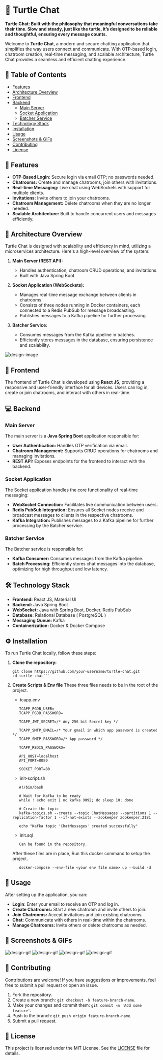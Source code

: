 # 🐢 Turtle Chat

**Turtle Chat: Built with the philosophy that meaningful conversations take their time. Slow and steady, just like the turtle, it’s designed to be reliable and thoughtful, ensuring every message counts.**

Welcome to **Turtle Chat**, a modern and secure chatting application that simplifies the way users connect and communicate. With OTP-based login, chatroom creation, real-time messaging, and scalable architecture, Turtle Chat provides a seamless and efficient chatting experience.

## 📝 Table of Contents

- [Features](#-features)
- [Architecture Overview](#-architecture-overview)
- [Frontend](#-frontend)
- [Backend](#-backend)
  - [Main Server](#main-server)
  - [Socket Application](#socket-application)
  - [Batcher Service](#batcher-service)
- [Technology Stack](#-technology-stack)
- [Installation](#-installation)
- [Usage](#-usage)
- [Screenshots & GIFs](#-screenshots--gifs)
- [Contributing](#-contributing)
- [License](#-license)

## 🌟 Features

- **OTP-Based Login:** Secure login via email OTP; no passwords needed.
- **Chatrooms:** Create and manage chatrooms, join others with invitations.
- **Real-time Messaging:** Live chat using WebSockets with support for multiple clients.
- **Invitations:** Invite others to join your chatrooms.
- **Chatroom Management:** Delete chatrooms when they are no longer needed.
- **Scalable Architecture:** Built to handle concurrent users and messages efficiently.

## 🤖 Architecture Overview

Turtle Chat is designed with scalability and efficiency in mind, utilizing a microservices architecture. Here's a high-level overview of the system:

1. **Main Server (REST API):**

   - Handles authentication, chatroom CRUD operations, and invitations.
   - Built with Java Spring Boot.

2. **Socket Application (WebSockets):**

   - Manages real-time message exchange between clients in chatrooms.
   - Consists of three nodes running in Docker containers, each connected to a Redis PubSub for message broadcasting.
   - Publishes messages to a Kafka pipeline for further processing.

3. **Batcher Service:**
   - Consumes messages from the Kafka pipeline in batches.
   - Efficiently stores messages in the database, ensuring persistence and scalability.

![design-image](./images/Design.jpeg)

## 🎨 Frontend

The frontend of Turtle Chat is developed using **React JS**, providing a responsive and user-friendly interface for all devices. Users can log in, create or join chatrooms, and interact with others in real-time.

## 💻 Backend

### Main Server

The main server is a **Java Spring Boot** application responsible for:

- **User Authentication:** Handles OTP verification via email.
- **Chatroom Management:** Supports CRUD operations for chatrooms and managing invitations.
- **REST API:** Exposes endpoints for the frontend to interact with the backend.

### Socket Application

The Socket application handles the core functionality of real-time messaging:

- **WebSocket Connection:** Facilitates live communication between users.
- **Redis PubSub Integration:** Ensures all Socket nodes receive and broadcast messages to clients in the respective chatrooms.
- **Kafka Integration:** Publishes messages to a Kafka pipeline for further processing by the Batcher service.

### Batcher Service

The Batcher service is responsible for:

- **Kafka Consumer:** Consumes messages from the Kafka pipeline.
- **Batch Processing:** Efficiently stores chat messages into the database, optimizing for high throughput and low latency.

## 🛠 Technology Stack

- **Frontend:** React JS, Material UI
- **Backend:** Java Spring Boot
- **WebSocket:** Java with Spring Boot, Docker, Redis PubSub
- **Database:** Relational Database ( PostgreSQL )
- **Messaging Queue:** Kafka
- **Containerization:** Docker & Docker Compose

## ⚙ Installation

To run Turtle Chat locally, follow these steps:

1. **Clone the repository:**
   ````
   git clone https://github.com/your-username/turtle-chat.git
   cd turtle-chat```
   ````
2. **Create Scripts & Env file**
   These three files needs to be in the root of the project.

   - tcapp.env

   ```
      TCAPP_PGDB_USER=
      TCAPP_PGDB_PASSWORD=

      TCAPP_JWT_SECRET=/* Any 256 bit Secret key */

      TCAPP_SMTP_EMAIL=/* Your gmail in which app password is created */
      TCAPP_SMTP_PASSWORD=/* App password */

      TCAPP_REDIS_PASSWORD=

      API_HOST=localhost
      API_PORT=8080

      SOCKET_PORT=80
   ```

   - init-script.sh

   ```
      #!/bin/bash

      # Wait for Kafka to be ready
      while ! echo exit | nc kafka 9092; do sleep 10; done

      # Create the topic
      kafka-topics.sh --create --topic ChatMessages --partitions 1 --replication-factor 1 --if-not-exists --zookeeper zookeeper:2181

      echo "Kafka topic 'ChatMessages' created successfully"
   ```

   - init.sql

   ```
      Can be found in the repository.
   ```

   After these files are in place, Run this docker command to setup the project.

   ```
      docker-compose --env-file <your env file name> up --build -d
   ```

## 🚀 Usage

After setting up the application, you can:

- **Login:** Enter your email to receive an OTP and log in.
- **Create Chatrooms:** Start a new chatroom and invite others to join.
- **Join Chatrooms:** Accept invitations and join existing chatrooms.
- **Chat:** Communicate with others in real-time within the chatrooms.
- **Manage Chatrooms:** Invite others or delete chatrooms as needed.

## 📸 Screenshots & GIFs

![design-gif](./images/webpage1.png)
![design-gif](./images/webpage2.png)
![design-gif](./images/webpage3.png)
![design-gif](./images/Demo.gif)

## 🤝 Contributing

Contributions are welcome! If you have suggestions or improvements, feel free to submit a pull request or open an issue.

1. Fork the repository.
2. Create a new branch: `git checkout -b feature-branch-name`.
3. Make your changes and commit them: `git commit -m 'Add some feature'`.
4. Push to the branch: `git push origin feature-branch-name`.
5. Submit a pull request.

## 📝 License

This project is licensed under the MIT License. See the [LICENSE](LICENSE) file for details.
